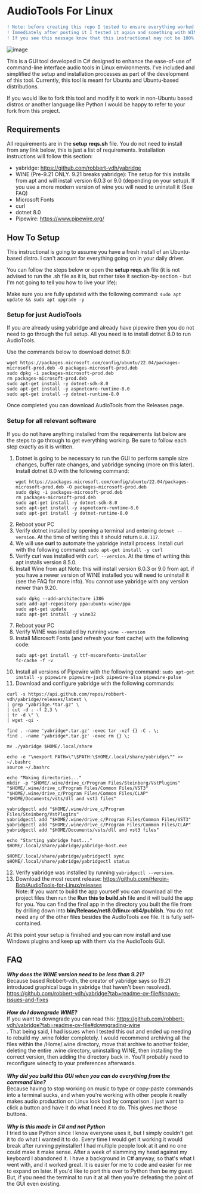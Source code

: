 # AudioTools For Linux

``` diff
! Note: before creating this repo I tested to ensure everything worked.
! Immediately after posting it I tested it again and something with WINE stopped working.
! If you see this message know that this instructional may not be 100% accurate.
```


![image](https://github.com/user-attachments/assets/e83b372d-8708-4ad5-b606-3a6268d0b21d)

This is a GUI tool developed in C# designed to enhance the ease-of-use of command-line interface audio tools in Linux environments. I've included and simplified the setup and installation processes as part of the development of this tool. Currently, this tool is meant for Ubuntu and Ubuntu-based distributions.

If you would like to fork this tool and modify it to work in non-Ubuntu based distros or another language like Python I would be happy to refer to your fork from this project.

## Requirements
All requirements are in the <b>setup reqs.sh</b> file. You do not need to install from any link below, this is just a list of requirements. Installation instructions will follow this section:
- yabridge: https://github.com/robbert-vdh/yabridge
- WINE (Pre-9.21 ONLY. 9.21 breaks yabridge): The setup for this installs from apt and will install version 6.0.3 or 9.0 (depending on your setup). If you use a more modern version of wine you will need to uninstall it (See FAQ)
- Microsoft Fonts
- curl
- dotnet 8.0
- Pipewire: https://www.pipewire.org/

## How To Setup
This instructional is going to assume you have a fresh install of an Ubuntu-based distro. I can't account for everything going on in your daily driver.

You can follow the steps below or open the <b>setup reqs.sh</b> file (it is not advised to run the .sh file as it is, but rather take it section-by-section - but I'm not going to tell you how to live your life):

Make sure you are fully updated with the following command: ```sudo apt update && sudo apt upgrade -y```

### Setup for just AudioTools

If you are already using yabridge and already have pipewire then you do not need to go through the full setup. All you need is to install dotnet 8.0 to run AudioTools.

Use the commands below to download dotnet 8.0:

   ```
   wget https://packages.microsoft.com/config/ubuntu/22.04/packages-microsoft-prod.deb -O packages-microsoft-prod.deb
   sudo dpkg -i packages-microsoft-prod.deb
   rm packages-microsoft-prod.deb
   sudo apt-get install -y dotnet-sdk-8.0
   sudo apt-get install -y aspnetcore-runtime-8.0
   sudo apt-get install -y dotnet-runtime-8.0
   ```
Once completed you can download AudioTools from the Releases page.

### Setup for all relevant software

If you do not have anything installed from the requirements list below are the steps to go through to get everything working. Be sure to follow each step exactly as it is written.

1. Dotnet is going to be necessary to run the GUI to perform sample size changes, buffer rate changes, and yabridge syncing (more on this later). Install dotnet 8.0 with the following command:<br>
   ```
   wget https://packages.microsoft.com/config/ubuntu/22.04/packages-microsoft-prod.deb -O packages-microsoft-prod.deb
   sudo dpkg -i packages-microsoft-prod.deb
   rm packages-microsoft-prod.deb
   sudo apt-get install -y dotnet-sdk-8.0
   sudo apt-get install -y aspnetcore-runtime-8.0
   sudo apt-get install -y dotnet-runtime-8.0
   ```
2. Reboot your PC
3. Verify dotnet installed by opening a terminal and entering ```dotnet --version```. At the time of writing this it should return ```8.0.117```.
4. We will use <b>curl</b> to automate the yabridge install process. Install curl with the following command: ```sudo apt-get install -y curl```
5. Verify curl was installed with ```curl --version```. At the time of writing this apt installs version 8.5.0.
6. Install Wine from apt 
   Note: this will install version 6.0.3 or 9.0 from apt. if you have a newer version of WINE installed you will need to uninstall it (see the FAQ for more info). You cannot use yabridge with any version newer than 9.20.<br>
    ```
   sudo dpkg --add-architecture i386
   sudo add-apt-repository ppa:ubuntu-wine/ppa
   sudo apt-get update
   sudo apt-get install -y wine32
   ```
8. Reboot your PC
9. Verify WINE was installed by running ```wine --version```
10. Install Microsoft Fonts (and refresh your font cache) with the following code:<br>
    ```
    sudo apt-get install -y ttf-mscorefonts-installer
    fc-cache -f -v
    ```
11. Install all versions of Pipewire with the following command: ```sudo apt-get install -y pipewire pipewire-jack pipewire-alsa pipewire-pulse```
12. Download and configure yabridge with the following commands:<br>
   ```
   curl -s https://api.github.com/repos/robbert-vdh/yabridge/releases/latest \
   | grep "yabridge.*tar.gz" \
   | cut -d : -f 2,3 \
   | tr -d \" \
   | wget -qi -
   
   find . -name 'yabridge*.tar.gz' -exec tar -xzf {} -C . \;
   find . -name 'yabridge*.tar.gz' -exec rm {} \;
   
   mv ./yabridge $HOME/.local/share
   
   echo -e "\nexport PATH=\"\$PATH:\$HOME/.local/share/yabridge\"" >> ~/.bashrc
   source ~/.bashrc
   
   echo "Making directories..."
   mkdir -p "$HOME/.wine/drive_c/Program Files/Steinberg/VstPlugins" "$HOME/.wine/drive_c/Program Files/Common Files/VST3" "$HOME/.wine/drive_c/Program Files/Common Files/CLAP" "$HOME/Documents/vsts/dll and vst3 files"
   
   yabridgectl add "$HOME/.wine/drive_c/Program Files/Steinberg/VstPlugins"
   yabridgectl add "$HOME/.wine/drive_c/Program Files/Common Files/VST3"
   yabridgectl add "$HOME/.wine/drive_c/Program Files/Common Files/CLAP"
   yabridgectl add "$HOME/Documents/vsts/dll and vst3 files"
   
   echo "Starting yabridge host..."
   $HOME/.local/share/yabridge/yabridge-host.exe
   
   $HOME/.local/share/yabridge/yabridgectl sync
   $HOME/.local/share/yabridge/yabridgectl status
   ```
12. Verify yabridge was installed by running ```yabridgectl --version```.
13. Download the most recent release: https://github.com/Heroin-Bob/AudioTools-for-Linux/releases<br>
    Note: If you want to build the app yourself you can download all the project files then run the <b>Run this to build.sh</b> file and it will build the app for you. You can find the final app in the directory you built the file from by drilling down into <b>bin/Release/net8.0/linux-x64/publish</b>. You do not need any of the other files besides the AudioTools exe file. It is fully self-contained.

At this point your setup is finished and you can now install and use Windows plugins and keep up with them via the AudioTools GUI.

## FAQ
<b><i>Why does the WINE version need to be less than 9.21?</i></b><br>
Because based Robbert-vdh, the creator of yabridge says so (9.21 introduced graphical bugs in yabridge that haven't been resolved). https://github.com/robbert-vdh/yabridge?tab=readme-ov-file#known-issues-and-fixes<br><br>
<b><i>How do I downgrade WINE?</b></i><br>
If you want to downgrade you can read this: https://github.com/robbert-vdh/yabridge?tab=readme-ov-file#downgrading-wine<br>. That being said, I had issues when I tested this out and ended up needing to rebuild my .wine folder completely. I would recommend archiving all the files within the /Home/.wine directory, move that archive to another folder, deleting the entire .wine directory, uninstalling WINE, then installing the correct version, then adding the directory back in. You'll probably need to reconfigure winecfg to your preferences afterwards.<br><br>
<b><i>Why did you build this GUI when you can do everything from the command line?</i></b><br>
Because having to stop working on music to type or copy-paste commands into a terminal sucks, and when you're working with other people it really makes audio production on Linux look bad by comparison. I just want to click a button and have it do what I need it to do. This gives me those buttons.<br><br>
<b><i>Why is this made in C# and not Python</b></i><br>
I tried to use Python since I know everyone uses it, but I simply couldn't get it to do what I wanted it to do. Every time I would get it working it would break after running pyinstaller! I had multiple people look at it and no one could make it make sense. After a week of slamming my head against my keyboard I abandoned it. I have a background in C# anyway, so that's what I went with, and it worked great. It is easier for me to code and easier for me to expand on later. If you'd like to port this over to Python then be my guest. But, if you need the terminal to run it at all then you're defeating the point of the GUI even existing.<br><br>
